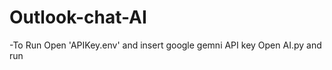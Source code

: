 # Outlook-chat-AI

-To Run
  Open 'APIKey.env' and insert google gemni API key
  Open AI.py and run 
  
